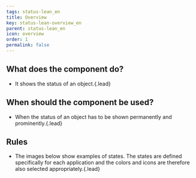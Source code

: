 ```yaml
---
tags: status-lean_en
title: Overview
key: status-lean-overview_en
parent: status-lean_en
icon: overview
order: 1
permalink: false  
---
```


## What does the component do? 
* It shows the status of an object.{.lead}

## When should the component be used?
* When the status of an object has to be shown permanently and prominently.{.lead}

## Rules
* The images below show examples of states. The states are defined specifically for each application and the <sbb-link variant="inline" type="button" href="/en/foundation/colors/base-colors">colors</sbb-link> and <sbb-link variant="inline" type="button" href="/en/foundation/assets/icons">icons</sbb-link> are therefore also selected appropriately.{.lead}
